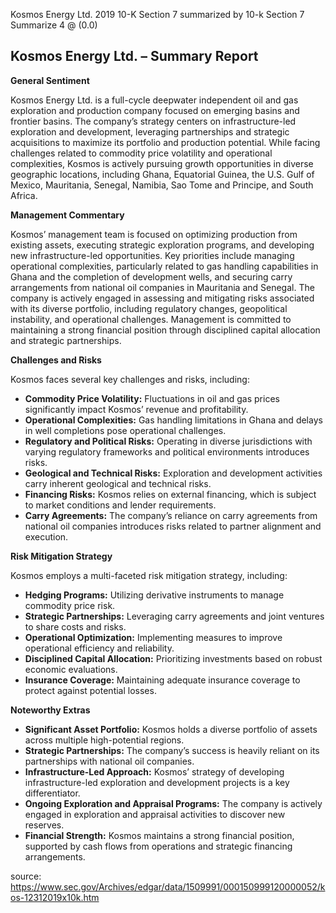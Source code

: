 Kosmos Energy Ltd. 2019 10-K Section 7 summarized by 10-k Section 7 Summarize 4 @ (0.0)


## Kosmos Energy Ltd. – Summary Report

**General Sentiment**

Kosmos Energy Ltd. is a full-cycle deepwater independent oil and gas exploration and production company focused on emerging basins and frontier basins. The company’s strategy centers on infrastructure-led exploration and development, leveraging partnerships and strategic acquisitions to maximize its portfolio and production potential. While facing challenges related to commodity price volatility and operational complexities, Kosmos is actively pursuing growth opportunities in diverse geographic locations, including Ghana, Equatorial Guinea, the U.S. Gulf of Mexico, Mauritania, Senegal, Namibia, Sao Tome and Principe, and South Africa.

**Management Commentary**

Kosmos’ management team is focused on optimizing production from existing assets, executing strategic exploration programs, and developing new infrastructure-led opportunities. Key priorities include managing operational complexities, particularly related to gas handling capabilities in Ghana and the completion of development wells, and securing carry arrangements from national oil companies in Mauritania and Senegal. The company is actively engaged in assessing and mitigating risks associated with its diverse portfolio, including regulatory changes, geopolitical instability, and operational challenges. Management is committed to maintaining a strong financial position through disciplined capital allocation and strategic partnerships.

**Challenges and Risks**

Kosmos faces several key challenges and risks, including:

*   **Commodity Price Volatility:** Fluctuations in oil and gas prices significantly impact Kosmos’ revenue and profitability.
*   **Operational Complexities:** Gas handling limitations in Ghana and delays in well completions pose operational challenges.
*   **Regulatory and Political Risks:** Operating in diverse jurisdictions with varying regulatory frameworks and political environments introduces risks.
*   **Geological and Technical Risks:** Exploration and development activities carry inherent geological and technical risks.
*   **Financing Risks:**  Kosmos relies on external financing, which is subject to market conditions and lender requirements.
*   **Carry Agreements:** The company’s reliance on carry agreements from national oil companies introduces risks related to partner alignment and execution.

**Risk Mitigation Strategy**

Kosmos employs a multi-faceted risk mitigation strategy, including:

*   **Hedging Programs:** Utilizing derivative instruments to manage commodity price risk.
*   **Strategic Partnerships:** Leveraging carry agreements and joint ventures to share costs and risks.
*   **Operational Optimization:** Implementing measures to improve operational efficiency and reliability.
*   **Disciplined Capital Allocation:** Prioritizing investments based on robust economic evaluations.
*   **Insurance Coverage:** Maintaining adequate insurance coverage to protect against potential losses.

**Noteworthy Extras**

*   **Significant Asset Portfolio:** Kosmos holds a diverse portfolio of assets across multiple high-potential regions.
*   **Strategic Partnerships:** The company’s success is heavily reliant on its partnerships with national oil companies.
*   **Infrastructure-Led Approach:** Kosmos’ strategy of developing infrastructure-led exploration and development projects is a key differentiator.
*   **Ongoing Exploration and Appraisal Programs:** The company is actively engaged in exploration and appraisal activities to discover new reserves.
*   **Financial Strength:** Kosmos maintains a strong financial position, supported by cash flows from operations and strategic financing arrangements.


source: https://www.sec.gov/Archives/edgar/data/1509991/000150999120000052/kos-12312019x10k.htm